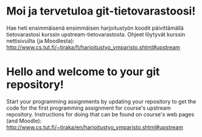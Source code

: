 # Moi ja tervetuloa git-tietovarastoosi!

Hae heti ensimmäisenä ensimmäisen harjoitustyön koodit päivittämällä
tietovarastosi kurssin upstream-tietovarastosta. Ohjeet löytyvät kurssin
nettisivuilta (ja Moodlesta):
http://www.cs.tut.fi/~tiraka/fi/harjoitustyo_ymparisto.shtml#upstream

# Hello and welcome to your git repository!

Start your programming assignments by updating your repository to get
the code for the first programming assignment for course's
upstream repository. Instructions for doing that can be found on
course's web pages (and Moodle):
http://www.cs.tut.fi/~tiraka/en/harjoitustyo_ymparisto.shtml#upstream
